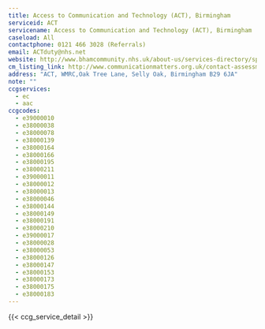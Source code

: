 ```yaml
---
title: Access to Communication and Technology (ACT), Birmingham
serviceid: ACT
servicename: Access to Communication and Technology (ACT), Birmingham
caseload: All
contactphone: 0121 466 3028 (Referrals)
email: ACTduty@nhs.net
website: http://www.bhamcommunity.nhs.uk/about-us/services-directory/specialist-services/rehabilitation/services/act/
cm_listing_link: http://www.communicationmatters.org.uk/contact-assessment-service/access-communication-and-technology
address: "ACT, WMRC,Oak Tree Lane, Selly Oak, Birmingham B29 6JA"
note: ""
ccgservices:
  - ec
  - aac
ccgcodes:
  - e39000010
  - e38000038
  - e38000078
  - e38000139
  - e38000164
  - e38000166
  - e38000195
  - e38000211
  - e39000011
  - e38000012
  - e38000013
  - e38000046
  - e38000144
  - e38000149
  - e38000191
  - e38000210
  - e39000017
  - e38000028
  - e38000053
  - e38000126
  - e38000147
  - e38000153
  - e38000173
  - e38000175
  - e38000183
---
```


{{< ccg_service_detail >}}
